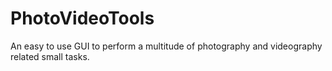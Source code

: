 # PhotoVideoTools
An easy to use GUI to perform a multitude of photography and videography related small tasks.
